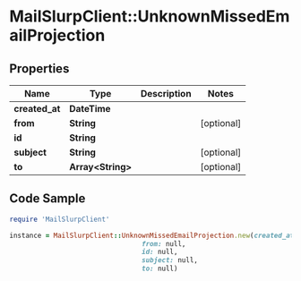 # MailSlurpClient::UnknownMissedEmailProjection

## Properties

Name | Type | Description | Notes
------------ | ------------- | ------------- | -------------
**created_at** | **DateTime** |  | 
**from** | **String** |  | [optional] 
**id** | **String** |  | 
**subject** | **String** |  | [optional] 
**to** | **Array&lt;String&gt;** |  | [optional] 

## Code Sample

```ruby
require 'MailSlurpClient'

instance = MailSlurpClient::UnknownMissedEmailProjection.new(created_at: null,
                                 from: null,
                                 id: null,
                                 subject: null,
                                 to: null)
```



